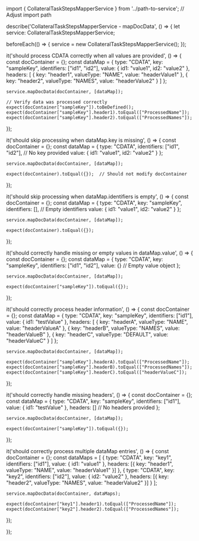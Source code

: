 
import { CollateralTaskStepsMapperService } from '../path-to-service';  // Adjust import path

describe('CollateralTaskStepsMapperService - mapDocData', () => {
  let service: CollateralTaskStepsMapperService;

  beforeEach(() => {
    service = new CollateralTaskStepsMapperService();
  });

  it('should process CDATA correctly when all values are provided', () => {
    const docContainer = {};
    const dataMap = {
      type: "CDATA",
      key: "sampleKey",
      identifiers: ["id1", "id2"],
      value: {
        id1: "value1",
        id2: "value2"
      },
      headers: [
        { key: "header1", valueType: "NAME", value: "headerValue1" },
        { key: "header2", valueType: "NAMES", value: "headerValue2" }
      ]
    };

    service.mapDocData(docContainer, [dataMap]);

    // Verify data was processed correctly
    expect(docContainer["sampleKey"]).toBeDefined();
    expect(docContainer["sampleKey"].header1).toEqual(["ProcessedName"]);
    expect(docContainer["sampleKey"].header2).toEqual(["ProcessedNames"]);
  });

  it('should skip processing when dataMap.key is missing', () => {
    const docContainer = {};
    const dataMap = {
      type: "CDATA",
      identifiers: ["id1", "id2"],  // No key provided
      value: { id1: "value1", id2: "value2" }
    };

    service.mapDocData(docContainer, [dataMap]);

    expect(docContainer).toEqual({});  // Should not modify docContainer
  });

  it('should skip processing when dataMap.identifiers is empty', () => {
    const docContainer = {};
    const dataMap = {
      type: "CDATA",
      key: "sampleKey",
      identifiers: [],  // Empty identifiers
      value: { id1: "value1", id2: "value2" }
    };

    service.mapDocData(docContainer, [dataMap]);

    expect(docContainer).toEqual({});
  });

  it('should correctly handle missing or empty values in dataMap.value', () => {
    const docContainer = {};
    const dataMap = {
      type: "CDATA",
      key: "sampleKey",
      identifiers: ["id1", "id2"],
      value: {}  // Empty value object
    };

    service.mapDocData(docContainer, [dataMap]);

    expect(docContainer["sampleKey"]).toEqual({});
  });

  it('should correctly process header information', () => {
    const docContainer = {};
    const dataMap = {
      type: "CDATA",
      key: "sampleKey",
      identifiers: ["id1"],
      value: { id1: "testValue" },
      headers: [
        { key: "headerA", valueType: "NAME", value: "headerValueA" },
        { key: "headerB", valueType: "NAMES", value: "headerValueB" },
        { key: "headerC", valueType: "DEFAULT", value: "headerValueC" }
      ]
    };

    service.mapDocData(docContainer, [dataMap]);

    expect(docContainer["sampleKey"].headerA).toEqual(["ProcessedName"]);
    expect(docContainer["sampleKey"].headerB).toEqual(["ProcessedNames"]);
    expect(docContainer["sampleKey"].headerC).toEqual(["headerValueC"]);
  });

  it('should correctly handle missing headers', () => {
    const docContainer = {};
    const dataMap = {
      type: "CDATA",
      key: "sampleKey",
      identifiers: ["id1"],
      value: { id1: "testValue" },
      headers: []  // No headers provided
    };

    service.mapDocData(docContainer, [dataMap]);

    expect(docContainer["sampleKey"]).toEqual({});
  });

  it('should correctly process multiple dataMap entries', () => {
    const docContainer = {};
    const dataMaps = [
      {
        type: "CDATA",
        key: "key1",
        identifiers: ["id1"],
        value: { id1: "value1" },
        headers: [{ key: "header1", valueType: "NAME", value: "headerValue1" }]
      },
      {
        type: "CDATA",
        key: "key2",
        identifiers: ["id2"],
        value: { id2: "value2" },
        headers: [{ key: "header2", valueType: "NAMES", value: "headerValue2" }]
      }
    ];

    service.mapDocData(docContainer, dataMaps);

    expect(docContainer["key1"].header1).toEqual(["ProcessedName"]);
    expect(docContainer["key2"].header2).toEqual(["ProcessedNames"]);
  });

});
